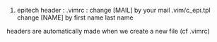1. epitech header :
.vimrc : change [MAIL] by your mail
.vim/c_epi.tpl change [NAME] by first name last name

headers are automatically made when we create a new file (cf .vimrc)

